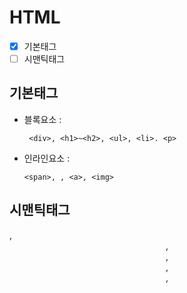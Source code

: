 # HTML
- [x] 기본태그
- [ ] 시맨틱태그
## 기본태그
+ 블록요소 :
  ```
   <div>, <h1>~<h2>, <ul>, <li>. <p>
  ```
+ 인라인요소 :
   ```
  <span>, , <a>, <img>
   ```


## 시맨틱태그
<main>, <header>, <footer>, <nav>, <section>, 
